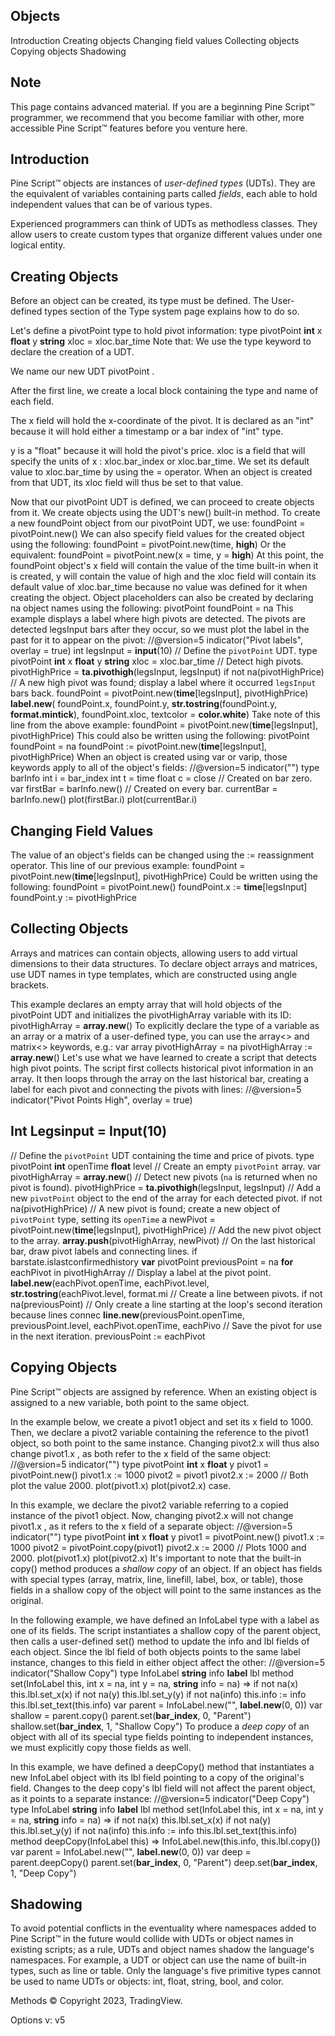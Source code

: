 
## Objects

Introduction
Creating objects
Changing field values
Collecting objects
Copying objects
Shadowing

## Note

This page contains advanced material. If you are a beginning Pine Script™ programmer, we recommend that you become familiar with other, more accessible Pine Script™ features before you venture here.

## Introduction

Pine Script™ objects are instances of *user-defined types* (UDTs). They are the equivalent of variables containing parts called *fields*, each able to hold independent values that can be of various types.

Experienced programmers can think of UDTs as methodless classes. They allow users to create custom types that organize different values under one logical entity.

## Creating Objects

Before an object can be created, its type must be defined. The User-defined types section of the Type system page explains how to do so.

Let's define a pivotPoint  type to hold pivot information:
type pivotPoint **int** x **float** y **string** xloc = xloc.bar_time Note that:
We use the type keyword to declare the creation of a UDT.

We name our new UDT pivotPoint .

After the first line, we create a local block containing the type and name of each field.

The x  field will hold the x-coordinate of the pivot. It is declared as an "int" because it will hold either a timestamp or a bar index of "int" type.

y  is a "float" because it will hold the pivot's price. xloc  is a field that will specify the units of x : xloc.bar_index or xloc.bar_time. We set its default value to xloc.bar_time by using the =  operator. When an object is created from that UDT, its xloc  field will thus be set to that value.

Now that our pivotPoint  UDT is defined, we can proceed to create objects from it. We create objects using the UDT's new()  built-in method. To create a new foundPoint  object from our pivotPoint  UDT, we use:
foundPoint = pivotPoint.new()
We can also specify field values for the created object using the following:
foundPoint = pivotPoint.new(time, **high**)
Or the equivalent:
foundPoint = pivotPoint.new(x = time, y = **high**)
At this point, the foundPoint  object's x  field will contain the value of the time built-in when it is created, y  will contain the value of high and the xloc  field will contain its default value of xloc.bar_time because no value was defined for it when creating the object. Object placeholders can also be created by declaring na object names using the following:
pivotPoint foundPoint = na This example displays a label where high pivots are detected. The pivots are detected legsInput  bars after they occur, so we must plot the label in the past for it to appear on the pivot:
//@version=5
indicator("Pivot labels", overlay = true) int legsInput = **input**(10) // Define the `pivotPoint` UDT. type pivotPoint **int** x **float** y **string** xloc = xloc.bar_time // Detect high pivots. pivotHighPrice = **ta.pivothigh**(legsInput, legsInput) if not na(pivotHighPrice) // A new high pivot was found; display a label where it occurred `legsInput` bars back. foundPoint = pivotPoint.new(**time**[legsInput], pivotHighPrice) **label.new**( foundPoint.x, foundPoint.y, **str.tostring**(foundPoint.y, **format.mintick**), foundPoint.xloc, textcolor = **color.white**)
Take note of this line from the above example:
foundPoint = pivotPoint.new(**time**[legsInput], pivotHighPrice)
This could also be written using the following:
pivotPoint foundPoint = na foundPoint := pivotPoint.new(**time**[legsInput], pivotHighPrice)
When an object is created using var or varip, those keywords apply to all of the object's fields:
//@version=5 indicator("") type barInfo int i = bar_index int t = time float c = close
// Created on bar zero. var firstBar = barInfo.new() // Created on every bar. currentBar = barInfo.new() plot(firstBar.i) plot(currentBar.i)

## Changing Field Values

The value of an object's fields can be changed using the := reassignment operator. This line of our previous example:
foundPoint = pivotPoint.new(**time**[legsInput], pivotHighPrice)
Could be written using the following:
foundPoint = pivotPoint.new() foundPoint.x := **time**[legsInput] foundPoint.y := pivotHighPrice

## Collecting Objects

Arrays and matrices can contain objects, allowing users to add virtual dimensions to their data structures. To declare object arrays and matrices, use UDT names in type templates, which are constructed using angle brackets.

This example declares an empty array that will hold objects of the pivotPoint  UDT and initializes the pivotHighArray  variable with its ID:
pivotHighArray = **array.new**<pivotPoint>()
To explicitly declare the type of a variable as an array or a matrix of a user-defined type, you can use the array<> and matrix<> keywords, e.g.:
var array<pivotPoint> pivotHighArray = na pivotHighArray := **array.new**<pivotPoint>()
Let's use what we have learned to create a script that detects high pivot points. The script first collects historical pivot information in an array. It then loops through the array on the last historical bar, creating a label for each pivot and connecting the pivots with lines:
//@version=5 indicator("Pivot Points High", overlay = true)

## Int Legsinput = **Input**(10)

// Define the `pivotPoint` UDT containing the time and price of pivots. type pivotPoint
    **int** openTime **float** level // Create an empty `pivotPoint` array. var pivotHighArray = **array.new**<pivotPoint>() // Detect new pivots (`na` is returned when no pivot is found). pivotHighPrice = **ta.pivothigh**(legsInput, legsInput) // Add a new `pivotPoint` object to the end of the array for each detected pivot. if not na(pivotHighPrice)
    // A new pivot is found; create a new object of `pivotPoint` type, setting its `openTime` a newPivot = pivotPoint.new(**time**[legsInput], pivotHighPrice) // Add the new pivot object to the array. **array.push**(pivotHighArray, newPivot) // On the last historical bar, draw pivot labels and connecting lines. if barstate.islastconfirmedhistory **var** pivotPoint previousPoint = na **for** eachPivot in pivotHighArray // Display a label at the pivot point. **label.new**(eachPivot.openTime, eachPivot.level, **str.tostring**(eachPivot.level, format.mi // Create a line between pivots. if not na(previousPoint) // Only create a line starting at the loop's second iteration because lines connec **line.new**(previousPoint.openTime, previousPoint.level, eachPivot.openTime, eachPivo // Save the pivot for use in the next iteration. previousPoint := eachPivot

## Copying Objects

Pine Script™ objects are assigned by reference. When an existing object is assigned to a new variable, both point to the same object.

In the example below, we create a pivot1  object and set its x  field to 1000. Then, we declare a pivot2  variable containing the reference to the pivot1  object, so both point to the same instance. Changing pivot2.x  will thus also change pivot1.x , as both refer to the x  field of the same object:
//@version=5 indicator("") type pivotPoint **int** x **float** y pivot1 = pivotPoint.new() pivot1.x := 1000 pivot2 = pivot1 pivot2.x := 2000 // Both plot the value 2000. plot(pivot1.x) plot(pivot2.x)
case.

In this example, we declare the pivot2  variable referring to a copied instance of the pivot1  object. Now, changing pivot2.x  will not change pivot1.x , as it refers to the x  field of a separate object:
//@version=5 indicator("")
type pivotPoint **int** x **float** y pivot1 = pivotPoint.new() pivot1.x := 1000 pivot2 = pivotPoint.copy(pivot1) pivot2.x := 2000 // Plots 1000 and 2000. plot(pivot1.x) plot(pivot2.x)
It's important to note that the built-in copy()  method produces a *shallow copy* of an object. If an object has fields with special types (array, matrix, line, linefill, label, box, or table), those fields in a shallow copy of the object will point to the same instances as the original.

In the following example, we have defined an InfoLabel  type with a label as one of its fields. The script instantiates a shallow  copy of the parent  object, then calls a user-defined set()  method to update the info and lbl  fields of each object. Since the lbl  field of both objects points to the same label instance, changes to this field in either object affect the other:
//@version=5 indicator("Shallow Copy") type InfoLabel **string** info **label**  lbl method set(InfoLabel this, int x = na, int y = na, **string** info = na) => if not na(x) this.lbl.set_x(x)
    if not na(y) this.lbl.set_y(y) if not na(info) this.info := info this.lbl.set_text(this.info) var parent  = InfoLabel.new("", **label.new**(0, 0)) var shallow = parent.copy() parent.set(**bar_index**, 0, "Parent") shallow.set(**bar_index**, 1, "Shallow Copy")
To produce a *deep copy* of an object with all of its special type fields pointing to independent instances, we must explicitly copy those fields as well.

In this example, we have defined a deepCopy()  method that instantiates a new InfoLabel  object with its lbl field pointing to a copy of the original's field. Changes to the deep  copy's lbl  field will not affect the parent object, as it points to a separate instance:
//@version=5 indicator("Deep Copy")
type InfoLabel **string** info **label**  lbl method set(InfoLabel this, int x = na, int y = na, **string** info = na) => if not na(x) this.lbl.set_x(x) if not na(y) this.lbl.set_y(y) if not na(info) this.info := info this.lbl.set_text(this.info) method deepCopy(InfoLabel this) => InfoLabel.new(this.info, this.lbl.copy())
var parent = InfoLabel.new("", **label.new**(0, 0)) var deep   = parent.deepCopy() parent.set(**bar_index**, 0, "Parent") deep.set(**bar_index**, 1, "Deep Copy")

## Shadowing

To avoid potential conflicts in the eventuality where namespaces added to Pine Script™ in the future would collide with UDTs or object names in existing scripts; as a rule, UDTs and object names shadow the language's namespaces. For example, a UDT or object can use the name of built-in types, such as line or table. Only the language's five primitive types cannot be used to name UDTs or objects: int, float, string, bool, and color.

Methods
© Copyright 2023, TradingView.

Options v: v5